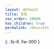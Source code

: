 ```yaml
---
layout: default
title: 등등
nav_order: 10000
has_children: true
permalink: /docs/etc
---
```


{: .fs-6 .fw-300 }

